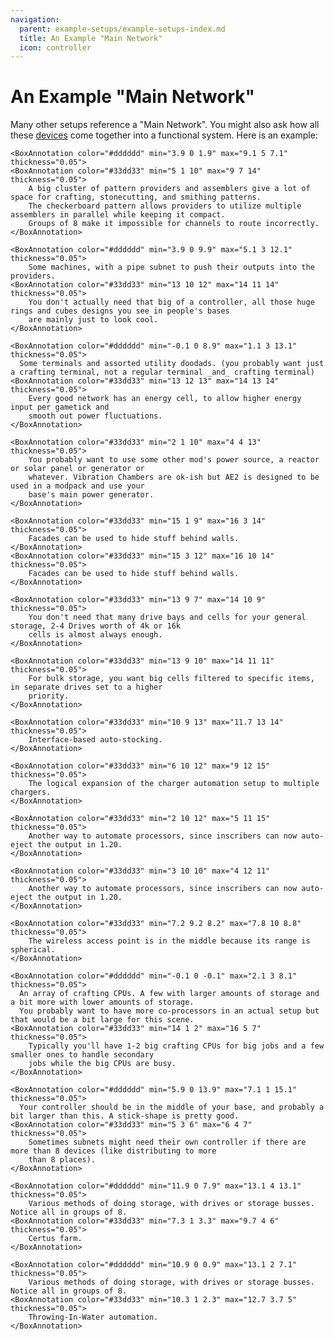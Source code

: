 ```yaml
---
navigation:
  parent: example-setups/example-setups-index.md
  title: An Example "Main Network"
  icon: controller
---
```


# An Example "Main Network"

Many other setups reference a "Main Network". You might also ask how all these [devices](../ae2-mechanics/devices.md) come
together into a functional system. Here is an example:

<GameScene zoom="2.5" interactive={true}>
  <ImportStructure src="../assets/assemblies/treelike_network_structure.snbt" />
  <ImportStructure src="../assets/assemblies/small_base_network.snbt" />

    <BoxAnnotation color="#dddddd" min="3.9 0 1.9" max="9.1 5 7.1" thickness="0.05">
    <BoxAnnotation color="#33dd33" min="5 1 10" max="9 7 14" thickness="0.05">
        A big cluster of pattern providers and assemblers give a lot of space for crafting, stonecutting, and smithing patterns.
        The checkerboard pattern allows providers to utilize multiple assemblers in parallel while keeping it compact.
        Groups of 8 make it impossible for channels to route incorrectly.
    </BoxAnnotation>

    <BoxAnnotation color="#dddddd" min="3.9 0 9.9" max="5.1 3 12.1" thickness="0.05">
        Some machines, with a pipe subnet to push their outputs into the providers.
    <BoxAnnotation color="#33dd33" min="13 10 12" max="14 11 14" thickness="0.05">
        You don't actually need that big of a controller, all those huge rings and cubes designs you see in people's bases
        are mainly just to look cool.
    </BoxAnnotation>

    <BoxAnnotation color="#dddddd" min="-0.1 0 8.9" max="1.1 3 13.1" thickness="0.05">
      Some terminals and assorted utility doodads. (you probably want just a crafting terminal, not a regular terminal _and_ crafting terminal)
    <BoxAnnotation color="#33dd33" min="13 12 13" max="14 13 14" thickness="0.05">
        Every good network has an energy cell, to allow higher energy input per gametick and 
        smooth out power fluctuations.
    </BoxAnnotation>

    <BoxAnnotation color="#33dd33" min="2 1 10" max="4 4 13" thickness="0.05">
        You probably want to use some other mod's power source, a reactor or solar panel or generator or
        whatever. Vibration Chambers are ok-ish but AE2 is designed to be used in a modpack and use your 
        base's main power generator.
    </BoxAnnotation>

    <BoxAnnotation color="#33dd33" min="15 1 9" max="16 3 14" thickness="0.05">
        Facades can be used to hide stuff behind walls.
    </BoxAnnotation>
    <BoxAnnotation color="#33dd33" min="15 3 12" max="16 10 14" thickness="0.05">
        Facades can be used to hide stuff behind walls.
    </BoxAnnotation>

    <BoxAnnotation color="#33dd33" min="13 9 7" max="14 10 9" thickness="0.05">
        You don't need that many drive bays and cells for your general storage, 2-4 Drives worth of 4k or 16k
        cells is almost always enough.
    </BoxAnnotation>

    <BoxAnnotation color="#33dd33" min="13 9 10" max="14 11 11" thickness="0.05">
        For bulk storage, you want big cells filtered to specific items, in separate drives set to a higher
        priority.
    </BoxAnnotation>

    <BoxAnnotation color="#33dd33" min="10 9 13" max="11.7 13 14" thickness="0.05">
        Interface-based auto-stocking.
    </BoxAnnotation>

    <BoxAnnotation color="#33dd33" min="6 10 12" max="9 12 15" thickness="0.05">
        The logical expansion of the charger automation setup to multiple chargers.
    </BoxAnnotation>

    <BoxAnnotation color="#33dd33" min="2 10 12" max="5 11 15" thickness="0.05">
        Another way to automate processors, since inscribers can now auto-eject the output in 1.20.
    </BoxAnnotation>

    <BoxAnnotation color="#33dd33" min="3 10 10" max="4 12 11" thickness="0.05">
        Another way to automate processors, since inscribers can now auto-eject the output in 1.20.
    </BoxAnnotation>

    <BoxAnnotation color="#33dd33" min="7.2 9.2 8.2" max="7.8 10 8.8" thickness="0.05">
        The wireless access point is in the middle because its range is spherical.
    </BoxAnnotation>

    <BoxAnnotation color="#dddddd" min="-0.1 0 -0.1" max="2.1 3 8.1" thickness="0.05">
      An array of crafting CPUs. A few with larger amounts of storage and a bit more with lower amounts of storage.
      You probably want to have more co-processors in an actual setup but that would be a bit large for this scene.
    <BoxAnnotation color="#33dd33" min="14 1 2" max="16 5 7" thickness="0.05">
        Typically you'll have 1-2 big crafting CPUs for big jobs and a few smaller ones to handle secondary
        jobs while the big CPUs are busy.
    </BoxAnnotation>

    <BoxAnnotation color="#dddddd" min="5.9 0 13.9" max="7.1 1 15.1" thickness="0.05">
      Your controller should be in the middle of your base, and probably a bit larger than this. A stick-shape is pretty good.
    <BoxAnnotation color="#33dd33" min="5 3 6" max="6 4 7" thickness="0.05">
        Sometimes subnets might need their own controller if there are more than 8 devices (like distributing to more
        than 8 places).
    </BoxAnnotation>

    <BoxAnnotation color="#dddddd" min="11.9 0 7.9" max="13.1 4 13.1" thickness="0.05">
        Various methods of doing storage, with drives or storage busses. Notice all in groups of 8.
    <BoxAnnotation color="#33dd33" min="7.3 1 3.3" max="9.7 4 6" thickness="0.05">
        Certus farm.
    </BoxAnnotation>

    <BoxAnnotation color="#dddddd" min="10.9 0 0.9" max="13.1 2 7.1" thickness="0.05">
        Various methods of doing storage, with drives or storage busses. Notice all in groups of 8.
    <BoxAnnotation color="#33dd33" min="10.3 1 2.3" max="12.7 3.7 5" thickness="0.05">
        Throwing-In-Water automation.
    </BoxAnnotation>

  <IsometricCamera yaw="315" pitch="30" />
  <IsometricCamera yaw="135" pitch="15" />
</GameScene>
